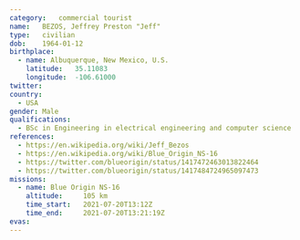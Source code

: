 ```yaml
---
category:	commercial tourist
name:	BEZOS, Jeffrey Preston "Jeff"
type:	civilian
dob:	1964-01-12
birthplace:
  - name: Albuquerque, New Mexico, U.S.
    latitude:	35.11083
    longitude:	-106.61000
twitter:	
country:
  - USA
gender:	Male
qualifications:
  - BSc in Engineering in electrical engineering and computer science
references:
  - https://en.wikipedia.org/wiki/Jeff_Bezos
  - https://en.wikipedia.org/wiki/Blue_Origin_NS-16
  - https://twitter.com/blueorigin/status/1417472463013822464
  - https://twitter.com/blueorigin/status/1417484724965097473
missions:
  - name: Blue Origin NS-16
    altitude:     105 km
    time_start:   2021-07-20T13:12Z
    time_end:     2021-07-20T13:21:19Z
evas:
---
```

